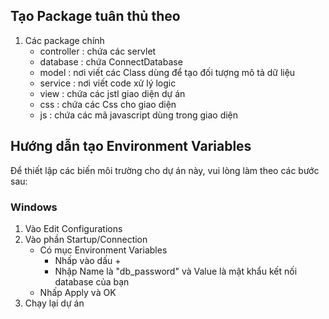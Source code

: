 ## Tạo Package tuân thủ theo

1. Các package chính
   - controller : chứa các servlet
   - database : chứa ConnectDatabase
   - model : nơi viết các Class dùng để tạo đối tượng mô tả dữ liệu
   - service : nơi viết code xử lý logic
   - view : chứa các jstl giao diện dự án
   - css : chứa các Css cho giao diện
   - js : chứa các mã javascript dùng trong giao diện

## Hướng dẫn tạo Environment Variables

Để thiết lập các biến môi trường cho dự án này, vui lòng làm theo các bước sau:

### Windows
1. Vào Edit Configurations
2. Vào phần Startup/Connection
   - Có mục Environment Variables
        - Nhấp vào dấu +
        - Nhập Name là "db_password" và Value là mật khẩu kết nối database của bạn
   - Nhấp Apply và OK
3. Chạy lại dự án
